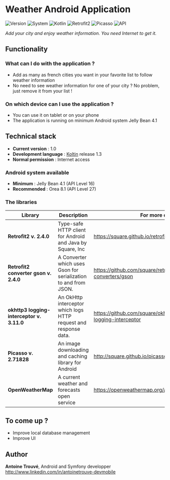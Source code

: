 # Weather Android Application

![Version](https://img.shields.io/badge/Version-1.0-brightgreen.svg)
![System](https://img.shields.io/badge/Version-4.1--8.1-green.svg?logo=Android&longCache=true&style=flat)
![Kotlin](https://img.shields.io/badge/Kotlin-1.3-blue.svg?logo=Kotlin&longCache=true&style=flat)
![Retrofit2](https://img.shields.io/badge/Retrofit2-2.4.0-%2348B983.svg)
![Picasso](https://img.shields.io/badge/Picasso-2.71828-%23B94948.svg)
![API](https://img.shields.io/badge/Api-OpenWeatherMap-orange.svg)

*Add your city and enjoy weather information. You need Internet to get it.*

## Functionality

### What can I do with the application ?
- Add as many as french cities you want in your favorite list to follow weather information
- No need to see weather information for one of your city ? No problem, just remove it from your list !

### On which device can I use the application ?
- You can use it on tablet or on your phone
- The application is running on minimum Android system Jelly Bean 4.1

## Technical stack
- **Current version** : 1.0
- **Development language** : [Koltin](https://kotlinlang.org/) release 1.3
- **Normal permission** : Internet access 

### Android system available
- **Minimum** : Jelly Bean 4.1 (API Level 16)
- **Recommended** : Orea 8.1 (API Level 27)

### The libraries
| Library | Description | For more detail |
| ----------- | ----------- | ----------- |
| **Retrofit2 v. 2.4.0** | Type-safe HTTP client for Android and Java by Square, Inc | https://square.github.io/retrofit/
| **Retrofit2 converter gson v. 2.4.0** | A Converter which uses Gson for serialization to and from JSON. | https://github.com/square/retrofit/tree/master/retrofit-converters/gson
| **okhttp3 logging-interceptor v. 3.11.0** | An OkHttp interceptor which logs HTTP request and response data. | https://github.com/square/okhttp/tree/master/okhttp-logging-interceptor
| **Picasso v. 2.71828** | An image downloading and caching library for Android | http://square.github.io/picasso/
| **OpenWeatherMap** | A current weather and forecasts open service | https://openweathermap.org/api

## To come up ?
- Improve local database management
- Improve UI

## Author
**Antoine Trouvé**, Android and Symfony developper
http://www.linkedin.com/in/antoinetrouve-devmobile

